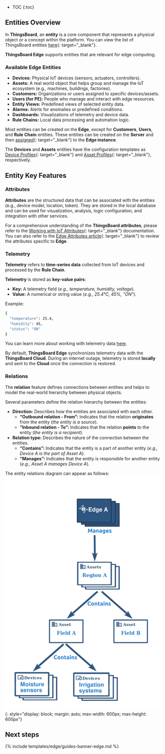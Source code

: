 * TOC
{:toc}

## Entities Overview

In **ThingsBoard**, an **entity** is a core component that represents a physical object or a concept within the platform. You can view the list of ThingsBoard entities [here](/docs/{{peDocsPrefix}}user-guide/entities-and-relations/){: target="_blank"}.

**ThingsBoard Edge** supports entities that are relevant for edge computing.

### Available Edge Entities

* **Devices:** Physical IoT devices (sensors, actuators, controllers).
* **Assets:** A real world object that helps group and manage the IoT ecosystem (e.g., machines, buildings, factories).
* **Customers:** Organizations or users assigned to specific devices/assets.
* **Users (for PE):** People who manage and interact with edge resources. 
* **Entity Views:** Predefined views of selected entity data.
* **Alarms:** Alerts for anomalies or predefined conditions.
* **Dashboards:** Visualizations of telemetry and device data.
* **Rule Chains:** Local data processing and automation logic.

Most entities can be created on the **Edge**, except for **Customers**, **Users**, and **Rule Chain** entities. These entities can be created on the **Server** and then [assigned](/docs/{{docsPrefix}}config/management/#entities-management){: target="_blank"} to the **Edge instance**.

The **Devices** and **Assets** entities have the configuration templates as [Device Profiles](/docs/{{peDocsPrefix}}user-guide/device-profiles/){: target="_blank"} and [Asset Profiles](/docs/{{peDocsPrefix}}user-guide/asset-profiles/){: target="_blank"}, respectively. 

## Entity Key Features

### Attributes 
**Attributes** are the structured data that can be associated with the entities (e.g., device model, location, token). 
They are stored in the local database and can be used for visualization, analysis, logic configuration, and integration with other services.

For a comprehensive understanding of the **ThingsBoard attributes**, please refer to the [Working with IoT Attributes](/docs/{{peDocsPrefix}}user-guide/attributes/){: target="_blank"} documentation. 
You can also refer to the [Edge Attributes article](/docs/{{docsPrefix}}user-guide/edge-attributes/){: target="_blank"} to review the attributes specific to **Edge**.

### Telemetry

**Telemetry** refers to **time-series data** collected from IoT devices and processed by the **Rule Chain**.

**Telemetry** is stored as **key-value pairs**:
* **Key:** A telemetry field (_e.g., temperature, humidity, voltage_).
* **Value:** A numerical or string value (_e.g., 25.4°C, 45%, "ON"_).

Example:
```bash
{
  "temperature": 25.4,
  "humidity": 45,
  "status": "ON"
}
```
You can learn more about working with telemetry data [here](/{{peDocsPrefix}}docs/user-guide/telemetry/).

By default, **ThingsBoard Edge** synchronizes telemetry data with the **ThingsBoard Cloud**. 
During an internet outage, telemetry is stored **locally** and sent to the **Cloud** once the connection is restored.

### Relations

The **relation** feature defines connections between entities and helps to model the real-world hierarchy between physical objects. 

Several parameters define the relation hierarchy between the entities:
* **Direction:** Describes how the entities are associated with each other.
    * **“Outbound relation - From”:** Indicates that the relation **originates** from the entity (_the entity is a source_).
    * **“Inbound relation - To”:** Indicates that the relation **points** to the entity (_the entity is a recipient_).
* **Relation type:** Describes the nature of the connection between the entities.
    * **“Contains”:** Indicates that the entity is a part of another entity (_e.g., Device A is the part of Asset A_).
    * **“Manages”:** Indicates that the entity is responsible for another entity (_e.g., Asset A manages Device A_).

The entity relations diagram can appear as follows: 
![image](/images/edge/user-guide/relations.webp){: style="display: block; margin: auto; max-width: 600px; max-height: 600px"}

## Next steps

{% include templates/edge/guides-banner-edge.md %}